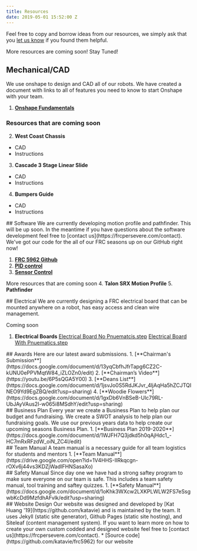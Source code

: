```yaml
---
title: Resources
date: 2019-05-01 15:52:00 Z
---
```


Feel free to copy and borrow ideas from our resources, we simply ask that you [let us know](https://frcpersevere.com/contact) if you found them helpful.

More resources are coming soon! Stay Tuned!

## Mechanical/CAD
We use onshape to design and CAD all of our robots. We have created a document with links to all of features you need to know to start Onshape with your team.
1. [**Onshape Fundamentals**](https://docs.google.com/document/d/1EW8V7WBNBqr19iqDcAsuY5-3FRw1PEwA37WWa0JXmIY/edit?usp=sharing)

### Resources that are coming soon
2. **West Coast Chassis**
* CAD
* Instructions
3. **Cascade 3 Stage Linear Slide**
* CAD
* Instructions
4. **Bumpers Guide**
* CAD
* Instructions
<div class="divider"></div>
## Software 
We are currently developing motion profile and pathfinder. This will be up soon. In the meantime if you have questions about the software development feel free to [contact us](https://frcpersevere.com/contact). We've got our code for the all of our FRC seasons up on our GitHub right now!

1. [**FRC 5962 Github**](https://github.com/perSEVERE-5962)
2. [**PID control**](https://github.com/perSEVERE-5962/robotCode/blob/2019/src/main/java/frc/robot/sensors/pidControl.java)
3. [**Sensor Control**](https://github.com/perSEVERE-5962/robotCode/tree/2019/src/main/java/frc/robot/sensors)

More resources that are coming soon
4. **Talon SRX Motion Profile**
5. **Pathfinder**
<div class="divider"></div>
## Electrical
We are currently designing a FRC electrical board that can be mounted anywhere on a robot, has easy access and clean wire management.

Coming soon
1. **Electrical Boards**
[Electrical Board No Pnuematcis.step](/uploads/Electrical%20Board%20No%20Pnuematcis.step)
[Electrical Board With Pnuematics.step](/uploads/Electrical%20Board%20With%20Pnuematics.step)


<div class="divider"></div>
## Awards
Here are our latest award submissions.
1. [**Chairman's Submission**](https://docs.google.com/document/d/13yqCbfhJfrTapg6CZ2C-kUNU0ePPVMqtW84_iZLOZn0/edit)
2. [**Chairman’s Video**](https://youtu.be/6P5sQGA5Y00)
3. [**Deans List**](https://docs.google.com/document/d/1jsvJo0S5RdJKJvr_4ljAqHa5hZCJTQINEO9Yd9EgZBQ/edit?usp=sharing)
4. [**Woodie Flowers**](https://docs.google.com/document/d/1gxDb6VnBSeB-Ulc79RL-UbJAyVAus2I-w065i8MSdhY/edit?usp=sharing)
<div class="divider"></div>
## Business Plan
Every year we create a Business Plan to help plan our budget and fundraising. We create a SWOT analysis to help plan our fundraising goals. We use our previous years data to help create our upcoming seasons Business Plan.
1. [**Business Plan 2019-2020**](https://docs.google.com/document/d/1WJFH7Q3jdkd5h0qAjHdc1_-HC7mRxRFzdW_oiN_ZC4I/edit)
<div class="divider"></div>
## Team Manual
A team manual is a necessary guide for all team logistics for students and mentors
1. [**Team Manual**](https://drive.google.com/open?id=1V4HHS-IIRkqcgn-rOXv6j44vs3KDZjWadIFHNSasaXo)
<div class="divider"></div>
## Safety Manual
Since day one we have had a strong saftey program to make sure everyone on our team is safe. This includes a team safety manual, tool training and saftey quizzes.
1. [**Safety Manual**](https://docs.google.com/document/d/1oKhk3WXcw2LXKPLWLW2FS7eSsgwbKcDd9MzfdhAFvlk/edit?usp=sharing)
<div class="divider"></div>
## Website Design
Our website was designed and developed by [Kat Huang '19](https://github.com/katavie) and is maintained by the team. It uses Jekyll (static site generator), Github Pages (static site hosting), and Siteleaf (content management system).
If you want to learn more on how to create your own custom codded and designed website feel free to [contact us](https://frcpersevere.com/contact).
* [Source code](https://github.com/katavie/frc5962) for our website
